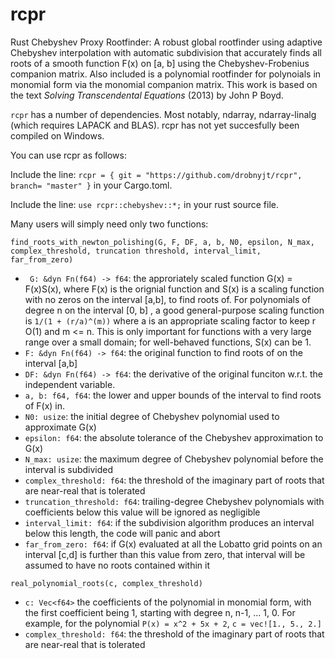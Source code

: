 # rcpr
Rust Chebyshev Proxy Rootfinder: A robust global rootfinder using adaptive Chebyshev interpolation with automatic subdivision that accurately finds all roots of a smooth function F(x) on [a, b] using the Chebyshev-Frobenius companion matrix. Also included is a polynomial rootfinder for polynoials in monomial form via the monomial companion matrix. This work is based on the text _Solving Transcendental Equations_ (2013) by John P Boyd.

`rcpr` has a number of dependencies. Most notably, ndarray, ndarray-linalg (which requires LAPACK and BLAS). rcpr has not yet succesfully been compiled on Windows.

You can use rcpr as follows:

Include the line:
  `rcpr = { git = "https://github.com/drobnyjt/rcpr", branch= "master" }`
in your Cargo.toml.

Include the line:
`use rcpr::chebyshev::*;`
in your rust source file.

Many users will simply need only two functions: 

`find_roots_with_newton_polishing(G, F, DF, a, b, N0, epsilon, N_max, complex_threshold, truncation threshold, interval_limit, far_from_zero)`

* ` G: &dyn Fn(f64) -> f64`: the approriately scaled function G(x) = F(x)S(x), where F(x) is the orignial function and S(x) is a scaling function with no zeros on the interval [a,b], to find roots of. For polynomials of degree n on the interval [0, b] , a good general-purpose scaling function is `1/(1 + (r/a)^(m))` where a is an appropriate scaling factor to keep r O(1) and m <= n. This is only important for functions with a very large range over a small domain; for well-behaved functions, S(x) can be 1.
* `F: &dyn Fn(f64) -> f64`: the original function to find roots of on the interval [a,b]
* `DF: &dyn Fn(f64) -> f64`: the derivative of the original funciton w.r.t. the independent variable.
* `a, b: f64, f64`: the lower and upper bounds of the interval to find roots of F(x) in.
* `N0: usize`: the initial degree of Chebyshev polynomial used to approximate G(x)
* `epsilon: f64`: the absolute tolerance of the Chebyshev approximation to G(x)
* `N_max: usize`: the maximum degree of Chebyshev polynomial before the interval is subdivided 
* `complex_threshold: f64`: the threshold of the imaginary part of roots that are near-real that is tolerated
* `truncation_threshold: f64`: trailing-degree Chebyshev polynomials with coefficients below this value will be ignored as negligible
* `interval_limit: f64`: if the subdivision algorithm produces an interval below this length, the code will panic and abort
* `far_from_zero: f64`: if G(x) evaluated at all the Lobatto grid points on an interval [c,d] is further than this value from zero, that interval will be assumed to have no roots contained within it

`real_polynomial_roots(c, complex_threshold)`

* `c: Vec<f64>` the coefficients of the polynomial in monomial form, with the first coefficient being 1, starting with degree n, n-1, ... 1, 0. For example, for the polynomial `P(x) = x^2 + 5x + 2`, `c = vec![1., 5., 2.]`
* `complex_threshold: f64`: the threshold of the imaginary part of roots that are near-real that is tolerated
